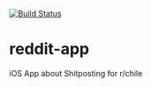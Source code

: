 [![Build Status](https://app.travis-ci.com/bchavarria01/reddit-app.svg?branch=develop)](https://app.travis-ci.com/bchavarria01/reddit-app)

# reddit-app
iOS App about Shitposting for r/chile
